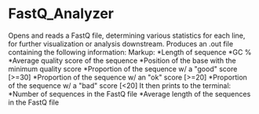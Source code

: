 # FastQ_Analyzer
Opens and reads a FastQ file, determining various statistics for each line, for further visualization or analysis downstream.
Produces an .out file containing the following information:
  Markup: *Length of sequence
  *GC %
  *Average quality score of the sequence
  *Position of the base with the minimum quality score
  *Proportion of the sequence w/ a "good" score [>=30]
  *Proportion of the sequence w/ an "ok" score [>=20]
  *Proportion of the sequence w/ a "bad" score [<20]
It then prints to the terminal:
  *Number of sequences in the FastQ file
  *Average length of the sequences in the FastQ file

